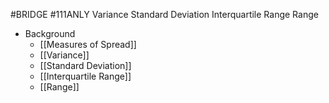 #BRIDGE #111ANLY 
Variance
Standard Deviation
Interquartile Range
Range

* Background
	* [[Measures of Spread]]
	* [[Variance]]
	* [[Standard Deviation]]
	* [[Interquartile Range]]
	* [[Range]]